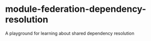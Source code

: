 # module-federation-dependency-resolution
A playground for learning about shared dependency resolution
